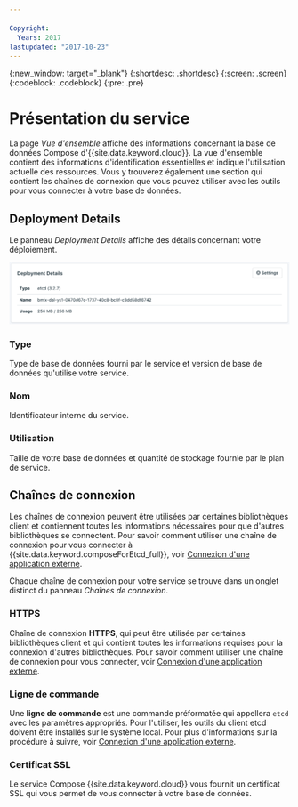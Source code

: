 ```yaml
---

Copyright:
  Years: 2017
lastupdated: "2017-10-23"
---
```


{:new_window: target="_blank"}
{:shortdesc: .shortdesc}
{:screen: .screen}
{:codeblock: .codeblock}
{:pre: .pre}

# Présentation du service

La page _Vue d'ensemble_ affiche des informations concernant la base de données Compose d'{{site.data.keyword.cloud}}. La vue d'ensemble contient des informations d'identification essentielles et indique l'utilisation actuelle des ressources. Vous y trouverez également une section qui contient les chaînes de connexion que vous pouvez utiliser avec les outils pour vous connecter à votre base de données.

## Deployment Details

Le panneau _Deployment Details_ affiche des détails concernant votre déploiement.

![Deployment Details](./images/etcd-deployment-details.png "Vue du panneau Deployment Details")

### Type

Type de base de données fourni par le service et version de base de données qu'utilise votre service.

### Nom

Identificateur interne du service.

### Utilisation

Taille de votre base de données et quantité de stockage fournie par le plan de service.


## Chaînes de connexion

Les chaînes de connexion peuvent être utilisées par certaines bibliothèques client et contiennent toutes les informations nécessaires pour que d'autres bibliothèques se connectent. Pour savoir comment utiliser une chaîne de connexion pour vous connecter à {{site.data.keyword.composeForEtcd_full}}, voir [Connexion d'une application externe](./connecting-external.html).

Chaque chaîne de connexion pour votre service se trouve dans un onglet distinct du panneau _Chaînes de connexion_.

### HTTPS

Chaîne de connexion **HTTPS**, qui peut être utilisée par certaines bibliothèques client et qui contient toutes les informations requises pour la connexion d'autres bibliothèques. Pour savoir comment utiliser une chaîne de connexion pour vous connecter, voir [Connexion d'une application externe](./connecting-external.html).

### Ligne de commande

Une **ligne de commande** est une commande préformatée qui appellera `etcd` avec les paramètres appropriés. Pour l'utiliser, les outils du client etcd doivent être installés sur le système local. Pour plus d'informations sur la procédure à suivre, voir [Connexion d'une application externe](./connecting-external.html).

### Certificat SSL

Le service Compose {{site.data.keyword.cloud}} vous fournit un certificat SSL qui vous permet de vous connecter à votre base de données.
